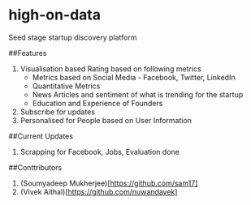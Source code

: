 # high-on-data
Seed stage startup discovery platform

##Features
1. Visualisation based Rating based on following metrics  
   - Metrics based on Social Media - Facebook, Twitter, LinkedIn  
   - Quantitative Metrics  
   - News Articles and sentiment of what is trending for the startup  
   - Education and Experience of Founders  
2. Subscribe for updates  
3. Personalised for People based on User Information  

##Current Updates
1. Scrapping for Facebook, Jobs, Evaluation done

##Conttributors
1. (Soumyadeep Mukherjee)[https://github.com/sam17]  
2. (Vivek Aithal)[https://github.com/nuwandavek]  
